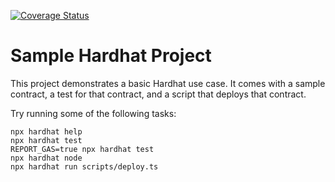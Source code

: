 [![Coverage Status](https://coveralls.io/repos/github/polymorpher/otc-country/badge.svg?branch=otc-contract)](https://coveralls.io/github/polymorpher/otc-country?branch=otc-contract)

# Sample Hardhat Project

This project demonstrates a basic Hardhat use case. It comes with a sample contract, a test for that contract, and a script that deploys that contract.

Try running some of the following tasks:

```shell
npx hardhat help
npx hardhat test
REPORT_GAS=true npx hardhat test
npx hardhat node
npx hardhat run scripts/deploy.ts
```
